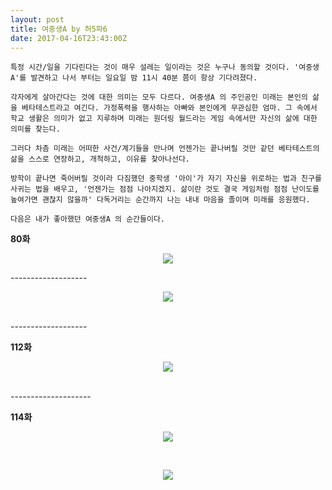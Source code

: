 ```yaml
---
layout: post
title: 여중생A by 허5파6
date: 2017-04-16T23:43:00Z
---
```


``특정 시간/일을 기다린다는 것이 매우 설레는 일이라는 것은 누구나 동의할 것이다. '여중생A'를 발견하고 나서 부터는 일요일 밤 11시 40분 쯤이 항상 기다려졌다.``

``각자에게 살아간다는 것에 대한 의미는 모두 다르다. 여중생A 의 주인공인 미래는 본인의 삶을 베타테스트라고 여긴다. 가정폭력을 행사하는 아빠와 본인에게 무관심한 엄마. 그 속에서 학교 생활은 의미가 없고 지루하며 미래는 원더링 월드라는 게임 속에서만 자신의 삶에 대한 의미를 찾는다.``

``그러다 차츰 미래는 어떠한 사건/계기들을 만나며 언젠가는 끝나버릴 것만 같던 베타테스트의 삶을 스스로 연장하고, 개척하고, 이유를 찾아나선다.``

``방학이 끝나면 죽어버릴 것이라 다짐했던 중학생 '아이'가 자기 자신을 위로하는 법과 친구를 사귀는 법을 배우고, '언젠가는 점점 나아지겠지. 삶이란 것도 결국 게임처럼 점점 난이도를 높여가면 괜찮지 않을까' 다독거리는 순간까지 나는 내내 마음을 졸이며 미래를 응원했다.``

``다음은 내가 좋아했던 여중생A 의 순간들이다.``


**80화**

<p align="center"><img src="https://rohegg.github.io/assets/img/mirae4.PNG"></p>
-------------------
<br>
<p align="center"><img src="https://rohegg.github.io/assets/img/mirae5.PNG"></p>
<br>
-------------------



**112화**
<p align="center"><img src="https://rohegg.github.io/assets/img/mirae1.PNG"></p>
<br>
--------------------

**114화**
<p align="center"><img src="https://rohegg.github.io/assets/img/mirae2.PNG"></p>
<br>
<p align="center"><img src="https://rohegg.github.io/assets/img/mirae3.PNG"></p>
<br>

